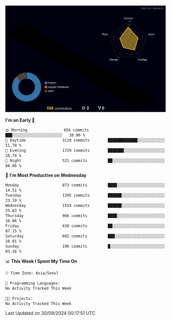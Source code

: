 <!-- ![Header](./github-header-image.png) -->

<!-- <div align="center">
  <img src="https://ziadoua.github.io/m3-Markdown-Badges/badges/FastAPI/fastapi1.svg" />&nbsp
  <img src="https://ziadoua.github.io/m3-Markdown-Badges/badges/Git/git1.svg" />&nbsp
  <img src="https://ziadoua.github.io/m3-Markdown-Badges/badges/Linux/linux2.svg" />&nbsp
  <img src="https://ziadoua.github.io/m3-Markdown-Badges/badges/PostgreSQL/postgresql3.svg" />&nbsp
  <img src="https://ziadoua.github.io/m3-Markdown-Badges/badges/Python/python3.svg" />&nbsp
</div> -->

![](./profile-3d-contrib/profile-night-rainbow.svg)

<!--START_SECTION:waka-->
**I'm an Early 🐤** 

```text
🌞 Morning                656 commits         ███░░░░░░░░░░░░░░░░░░░░░░   10.90 % 
🌆 Daytime                3110 commits        █████████████░░░░░░░░░░░░   51.70 % 
🌃 Evening                1729 commits        ███████░░░░░░░░░░░░░░░░░░   28.74 % 
🌙 Night                  521 commits         ██░░░░░░░░░░░░░░░░░░░░░░░   08.66 % 
```
📅 **I'm Most Productive on Wednesday** 

```text
Monday                   873 commits         ████░░░░░░░░░░░░░░░░░░░░░   14.51 % 
Tuesday                  1395 commits        ██████░░░░░░░░░░░░░░░░░░░   23.19 % 
Wednesday                1554 commits        ██████░░░░░░░░░░░░░░░░░░░   25.83 % 
Thursday                 966 commits         ████░░░░░░░░░░░░░░░░░░░░░   16.06 % 
Friday                   430 commits         ██░░░░░░░░░░░░░░░░░░░░░░░   07.15 % 
Saturday                 602 commits         ███░░░░░░░░░░░░░░░░░░░░░░   10.01 % 
Sunday                   196 commits         █░░░░░░░░░░░░░░░░░░░░░░░░   03.26 % 
```


📊 **This Week I Spent My Time On** 

```text
🕑︎ Time Zone: Asia/Seoul

💬 Programming Languages: 
No Activity Tracked This Week

🐱‍💻 Projects: 
No Activity Tracked This Week
```


 Last Updated on 30/09/2024 00:17:51 UTC
<!--END_SECTION:waka-->




